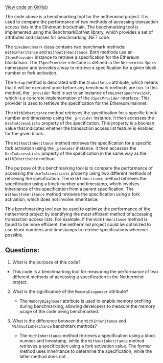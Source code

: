 [View code on GitHub](https://github.com/nethermindeth/nethermind/Nethermind.Benchmark/Core/SpecBenchmark.cs)

The code above is a benchmarking tool for the nethermind project. It is used to compare the performance of two methods of accessing transaction access lists in the Ethereum blockchain. The benchmarking tool is implemented using the BenchmarkDotNet library, which provides a set of attributes and classes for benchmarking .NET code.

The `SpecBenchmark` class contains two benchmark methods: `WithInheritance` and `WithoutInheritance`. Both methods use an `ISpecProvider` instance to retrieve a specification for the Ethereum blockchain. The `ISpecProvider` interface is defined in the `Nethermind.Specs` namespace and provides a way to retrieve a specification for a given block number or fork activation.

The `Setup` method is decorated with the `GlobalSetup` attribute, which means that it will be executed once before any benchmark methods are run. In this method, the `_provider` field is set to an instance of `MainnetSpecProvider`, which is a concrete implementation of the `ISpecProvider` interface. This provider is used to retrieve the specification for the Ethereum mainnet.

The `WithInheritance` method retrieves the specification for a specific block number and timestamp using the `_provider` instance. It then accesses the `UseTxAccessLists` property of the specification. This property is a boolean value that indicates whether the transaction access list feature is enabled for the given block.

The `WithoutInheritance` method retrieves the specification for a specific fork activation using the `_provider` instance. It then accesses the `UseTxAccessLists` property of the specification in the same way as the `WithInheritance` method.

The purpose of this benchmarking tool is to compare the performance of accessing the `UseTxAccessLists` property using two different methods of retrieving the specification. The `WithInheritance` method retrieves the specification using a block number and timestamp, which involves inheritance of the specification from a parent specification. The `WithoutInheritance` method retrieves the specification using a fork activation, which does not involve inheritance.

This benchmarking tool can be used to optimize the performance of the nethermind project by identifying the most efficient method of accessing transaction access lists. For example, if the `WithInheritance` method is found to be more efficient, the nethermind project could be optimized to use block numbers and timestamps to retrieve specifications wherever possible.
## Questions: 
 1. What is the purpose of this code?
   - This code is a benchmarking tool for measuring the performance of two different methods of accessing a specification in the Nethermind project.

2. What is the significance of the `MemoryDiagnoser` attribute?
   - The `MemoryDiagnoser` attribute is used to enable memory profiling during benchmarking, allowing developers to measure the memory usage of the code being benchmarked.

3. What is the difference between the `WithInheritance` and `WithoutInheritance` benchmark methods?
   - The `WithInheritance` method retrieves a specification using a block number and timestamp, while the `WithoutInheritance` method retrieves a specification using a fork activation value. The former method uses inheritance to determine the specification, while the latter method does not.